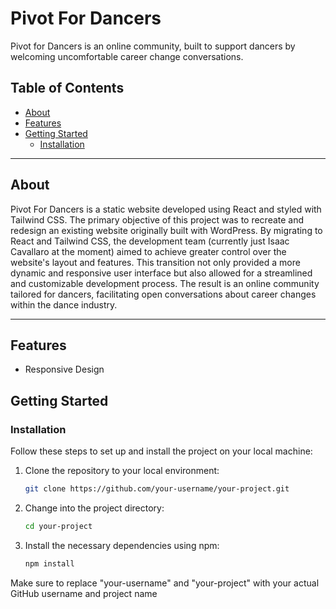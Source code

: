 # Pivot For Dancers

Pivot for Dancers is an online community, built to support dancers by welcoming uncomfortable career change conversations.

## Table of Contents

- [About](#about)
- [Features](#features)
- [Getting Started](#getting-started)
  - [Installation](#installation)

---

## About

Pivot For Dancers is a static website developed using React and styled with Tailwind CSS. The primary objective of this project was to recreate and redesign an existing website originally built with WordPress. By migrating to React and Tailwind CSS, the development team (currently just Isaac Cavallaro at the moment) aimed to achieve greater control over the website's layout and features. This transition not only provided a more dynamic and responsive user interface but also allowed for a streamlined and customizable development process. The result is an online community tailored for dancers, facilitating open conversations about career changes within the dance industry.

---

## Features

- Responsive Design

## Getting Started

### Installation

Follow these steps to set up and install the project on your local machine:

1. Clone the repository to your local environment:

    ```bash
    git clone https://github.com/your-username/your-project.git
    ```

2. Change into the project directory:

    ```bash
    cd your-project
    ```

3. Install the necessary dependencies using npm:

    ```bash
    npm install
    ```

Make sure to replace "your-username" and "your-project" with your actual GitHub username and project name
